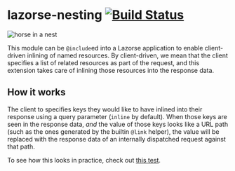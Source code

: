 # lazorse-nesting [![Build Status](https://secure.travis-ci.org/BetSmartMedia/lazorse-nesting.png?branch=master)](http://travis-ci.org/BetSmartMedia/lazorse-nesting)

![horse in a nest](/BetSmartMedia/lazorse-nesting/raw/master/horsenest.png)

This module can be `@include`ed into a Lazorse application to enable
client-driven inlining of named resources. By client-driven, we mean that the
client specifies a list of related resources as part of the request, and this
extension takes care of inlining those resources into the response data.

## How it works

The client to specifies keys they would like to have inlined into their response
using a query parameter (``inline`` by default). When those keys are seen in the
response data, *and* the value of those keys looks like a URL path (such as the
ones generated by the builtin `@link` helper), the value will be replaced with
the response data of an internally dispatched request against that path.

To see how this looks in practice, check out [this test](/BetSmartMedia/lazorse-nesting/blob/master/test/nesting.test.coffee).
